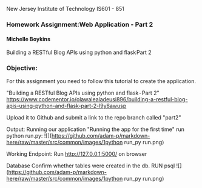 New Jersey Institute of Technology
IS601 - 851
### Homework Assignment:Web Application - Part 2
#### Michelle Boykins
Building a RESTful Blog APIs using python and flask Part 2
### Objective:

For this assignment you need to follow this tutorial to create the application.

"Building a RESTful Blog APIs using python and flask - Part 2"  
https://www.codementor.io/olawalealadeusi896/building-a-restful-blog-apis-using-python-and-flask-part-2-l9y8awusp

Upload it to Github and submit a link to the repo branch called "part2"


Output:
Running our application
"Running the app for the first time" run python run.py:
![](https://github.com/adam-p/markdown-here/raw/master/src/common/images/1python run_py run.png)

Working Endpoint:
Run http://127.0.0.1:5000/ on browser


Database
Confirm whether tables were created in the db. RUN psql
![](https://github.com/adam-p/markdown-here/raw/master/src/common/images/1python run_py run.png)








